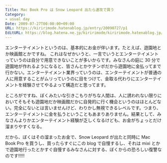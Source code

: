 ```yaml
---
Title: Mac Book Pro は Snow Leopard 出たら速攻で買う
Category:
- usual day
Date: 2009-07-27T00:00:00+09:00
URL: https://kiririmode.hatenablog.jp/entry/20090727/p1
EditURL: https://blog.hatena.ne.jp/kiririmode/kiririmode.hatenablog.jp/atom/entry/8454420450078212780
---
```



エンターテイメントというのは、基本的にお金が伴います。たとえば、遊園地とか映画館とかですね。
これはなぜかいうと、一言でいうとエンターテイメントっていうのは自分で用意できないことが多いからです。みなさんの庭に 30 分で遊園地が作れるようになると、皆さんとかケチンボだから遊園地に金払ってまで行かない。エンターテイメント業界っていうのは、エンターテイメントが普通の人に用意することがムリっていうのに目をつけて、金取る代わりにエンターテイメントを経験させてやるよって構造だと思ってます。

ところがですね、ぼくみたいな引きこもりがちな人間は、人に誘われない限りにおいてそもそも遊園地だか映画館だかに自発的に行く機会というのはほとんどない。完全にないとは言いませんけど、わりかし無視できるレベルです。つまり、エンターテイメントに金を払うということもあまりありません。結果として、みなさんよりかエンターテイメント経験が乏しくなるけども、お金がちょっとだけ溜まりやすくなる。

だから、ぼくはその溜まったお金で、Snow Leopard が出たと同時に Mac Book Pro を買うし、買ったらすぐにこの blog で自慢するし、それは mixi とかで遊園地行ったとかすぐ自慢するみなさんに対する、ぼくからの恐ろしい復讐なのです!!!!!
